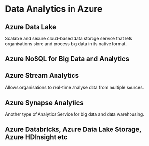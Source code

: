 # Data Analytics in Azure

## Azure Data Lake

Scalable and secure cloud-based data storage service that lets organisations store and process big data in its native format.

## Azure NoSQL for Big Data and Analytics

## Azure Stream Analytics

Allows organisations to real-time analyse data from multiple sources.

## Azure Synapse Analytics

Another type of Analytics Service for big data and data warehousing.

## Azure Databricks, Azure Data Lake Storage, Azure HDInsight etc


